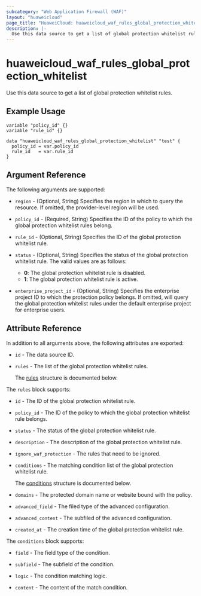 ```yaml
---
subcategory: "Web Application Firewall (WAF)"
layout: "huaweicloud"
page_title: "HuaweiCloud: huaweicloud_waf_rules_global_protection_whitelist"
description: |-
  Use this data source to get a list of global protection whitelist rules.
---
```


# huaweicloud_waf_rules_global_protection_whitelist

Use this data source to get a list of global protection whitelist rules.

## Example Usage

```hcl
variable "policy_id" {}
variable "rule_id" {}

data "huaweicloud_waf_rules_global_protection_whitelist" "test" {
  policy_id = var.policy_id
  rule_id   = var.rule_id
}
```

## Argument Reference

The following arguments are supported:

* `region` - (Optional, String) Specifies the region in which to query the resource.
  If omitted, the provider-level region will be used.

* `policy_id` - (Required, String) Specifies the ID of the policy to which the global protection whitelist rules belong.

* `rule_id` - (Optional, String) Specifies the ID of the global protection whitelist rule.

* `status` - (Optional, String) Specifies the status of the global protection whitelist rule.
  The valid values are as follows:
  + **0**: The global protection whitelist rule is disabled.
  + **1**: The global protection whitelist rule is active.

* `enterprise_project_id` - (Optional, String) Specifies the enterprise project ID to which the protection policy belongs.
  If omitted, will query the global protection whitelist rules under the default enterprise project for enterprise users.

## Attribute Reference

In addition to all arguments above, the following attributes are exported:

* `id` - The data source ID.

* `rules` - The list of the global protection whitelist rules.

  The [rules](#rules_struct) structure is documented below.

<a name="rules_struct"></a>
The `rules` block supports:

* `id` - The ID of the global protection whitelist rule.

* `policy_id` - The ID of the policy to which the global protection whitelist rule belongs.

* `status` - The status of the global protection whitelist rule.

* `description` - The description of the global protection whitelist rule.

* `ignore_waf_protection` - The rules that need to be ignored.

* `conditions` - The matching condition list of the global protection whitelist rule.

  The [conditions](#rules_conditions_struct) structure is documented below.

* `domains` - The protected domain name or website bound with the policy.

* `advanced_field` - The filed type of the advanced configuration.

* `advanced_content` - The subfiled of the advanced configuration.

* `created_at` - The creation time of the global protection whitelist rule.

<a name="rules_conditions_struct"></a>
The `conditions` block supports:

* `field` - The field type of the condition.

* `subfield` - The subfield of the condition.

* `logic` - The condition matching logic.

* `content` - The content of the match condition.
